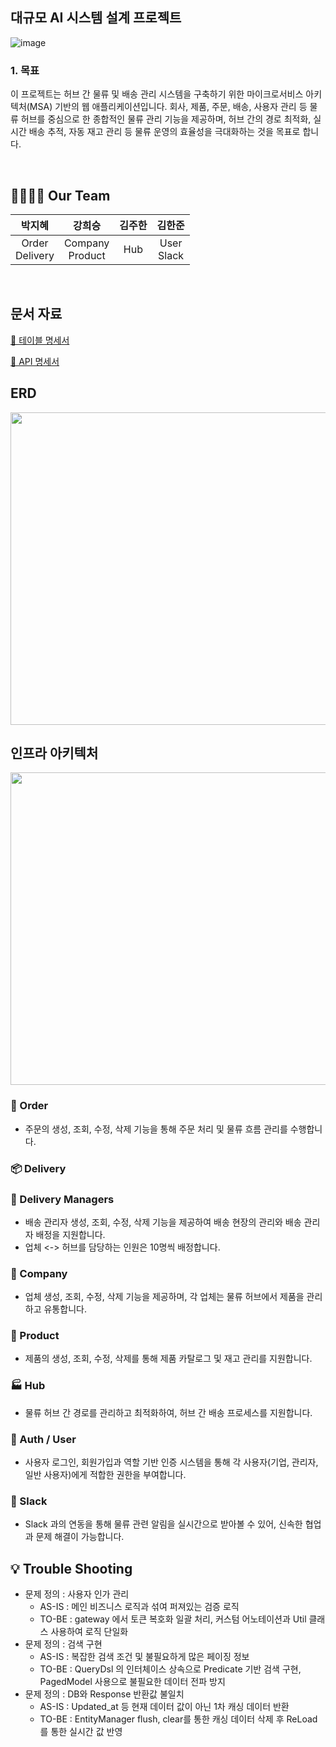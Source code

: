 ## 대규모 AI 시스템 설계 프로젝트
![image](https://github.com/user-attachments/assets/fdfe1353-be66-4fd1-9d18-1cf4296fbfd7)

### 1. 목표
이 프로젝트는 허브 간 물류 및 배송 관리 시스템을 구축하기 위한 마이크로서비스 아키텍처(MSA) 기반의 웹 애플리케이션입니다.
회사, 제품, 주문, 배송, 사용자 관리 등 물류 허브를 중심으로 한 종합적인 물류 관리 기능을 제공하며,
허브 간의 경로 최적화, 실시간 배송 추적, 자동 재고 관리 등 물류 운영의 효율성을 극대화하는 것을 목표로 합니다.

<br>

## 👨‍👩‍👧‍👦 Our Team

|        박지혜        |        강희승         |   김주한   |      김한준      |
|:-----------------:|:------------------:|:-------:|:-------------:|
| Order<br>Delivery | Company<br>Product | Hub<br> | User<br>Slack |

<br>

## 문서 자료
[📘 테이블 명세서](https://docs.google.com/spreadsheets/d/1xiXvHmo2wijXeWZmYdi3OQq0XHNwmVog8oWbCUE3zuE/edit?gid=2112576932#gid=2112576932)<br>

[📙 API 명세서](https://functional-iron-b15.notion.site/API-15e5724d1eee80d9a313ccb8c9f88bfe?pvs=4)

## ERD
<img src = "https://github.com/user-attachments/assets/e5c1f783-08f5-4a98-84f2-2e1a900caa7d" width="700" height="500"/>
<br>

## 인프라 아키텍처
<img src = "https://github.com/user-attachments/assets/14329286-a6af-48b7-a984-5ea0da351363" width="700" height="500"/>

### 📃 Order
- 주문의 생성, 조회, 수정, 삭제 기능을 통해 주문 처리 및 물류 흐름 관리를 수행합니다.

### 📦 Delivery

### 🚛 Delivery Managers

- 배송 관리자 생성, 조회, 수정, 삭제 기능을 제공하여 배송 현장의 관리와 배송 관리자 배정을 지원합니다.
- 업체 <-> 허브를 담당하는 인원은 10명씩 배정합니다.

### 🏢 Company
- 업체 생성, 조회, 수정, 삭제 기능을 제공하며, 각 업체는 물류 허브에서 제품을 관리하고 유통합니다.

### 🎁 Product
- 제품의 생성, 조회, 수정, 삭제를 통해 제품 카탈로그 및 재고 관리를 지원합니다.

### 🏭 Hub
- 물류 허브 간 경로를 관리하고 최적화하여, 허브 간 배송 프로세스를 지원합니다.
### 🔐 Auth / User
- 사용자 로그인, 회원가입과 역할 기반 인증 시스템을 통해 각 사용자(기업, 관리자, 일반 사용자)에게 적합한 권한을 부여합니다.

### 📩 Slack
- Slack 과의 연동을 통해 물류 관련 알림을 실시간으로 받아볼 수 있어, 신속한 협업과 문제 해결이 가능합니다.

## 💡 Trouble Shooting
- 문제 정의 : 사용자 인가 관리
    - AS-IS : 메인 비즈니스 로직과 섞여 퍼져있는 검증 로직
    - TO-BE : gateway 에서 토큰 복호화 일괄 처리, 커스텀 어노테이션과 Util 클래스 사용하여 로직 단일화
- 문제 정의 : 검색 구현
    - AS-IS : 복잡한 검색 조건 및 불필요하게 많은 페이징 정보
    - TO-BE : QueryDsl 의 인터체이스 상속으로 Predicate 기반 검색 구현, PagedModel 사용으로 불필요한 데이터 전파 방지
- 문제 정의 : DB와 Response 반환값 불일치
    - AS-IS : Updated_at 등 현재 데이터 값이 아닌 1차 캐싱 데이터 반환
    - TO-BE : EntityManager flush, clear를 통한 캐싱 데이터 삭제 후 ReLoad를 통한 실시간 값 반영